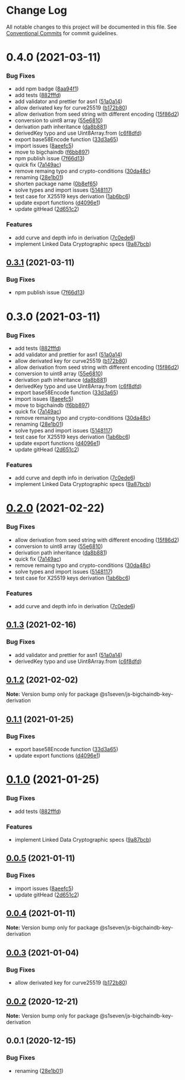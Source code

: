 # Change Log

All notable changes to this project will be documented in this file.
See [Conventional Commits](https://conventionalcommits.org) for commit guidelines.

# 0.4.0 (2021-03-11)


### Bug Fixes

* add npm badge ([8aa94f1](https://github.com/bigchaindb/js-bigchaindb-wallet/commit/8aa94f1366f5cd6779cb7f9adad12e4ac3284dd6))
* add tests ([882fffd](https://github.com/bigchaindb/js-bigchaindb-wallet/commit/882fffd88d2210608d7eb5f7f79a2a53539c0dd6))
* add validator and prettier for asn1 ([51a0a14](https://github.com/bigchaindb/js-bigchaindb-wallet/commit/51a0a14ead1e88f38474b08a6adc5f841b400d74))
* allow derivated key for curve25519 ([b172b80](https://github.com/bigchaindb/js-bigchaindb-wallet/commit/b172b805bc1425517c4de708ac4283a1b5235815))
* allow derivation from seed string with different encoding ([15f86d2](https://github.com/bigchaindb/js-bigchaindb-wallet/commit/15f86d28c3e243dc4bddf202e6f8782ce93a3edf))
* conversion to uint8 array ([55e6810](https://github.com/bigchaindb/js-bigchaindb-wallet/commit/55e6810bc3a4d3c3ac085ba640f72cfe9027da5c))
* derivation path inheritance ([da8b881](https://github.com/bigchaindb/js-bigchaindb-wallet/commit/da8b881a398d95f252e95e13006fd1cee6b6a448))
* derivedKey typo and use Uint8Array.from ([c6f8dfd](https://github.com/bigchaindb/js-bigchaindb-wallet/commit/c6f8dfde1a787507f759c831ba54582b2ab15d9e))
* export base58Encode function ([33d3a65](https://github.com/bigchaindb/js-bigchaindb-wallet/commit/33d3a65a4922f3ce73f2b98f34d8fd42f92606a7))
* import issues ([8aeefc5](https://github.com/bigchaindb/js-bigchaindb-wallet/commit/8aeefc5da334fb2181f2fd51c10cb2b7a85c29a9))
* move to bigchaindb ([f6bb897](https://github.com/bigchaindb/js-bigchaindb-wallet/commit/f6bb897cb7239217cfaba866a46ade130bf20332))
* npm publish issue ([7f66d13](https://github.com/bigchaindb/js-bigchaindb-wallet/commit/7f66d13b03bf5ff188e75d045872964b98e71901))
* quick fix ([7a149ac](https://github.com/bigchaindb/js-bigchaindb-wallet/commit/7a149aca21940df81087441b389ebcea7f9e20b8))
* remove remaing typo and crypto-conditions ([30da48c](https://github.com/bigchaindb/js-bigchaindb-wallet/commit/30da48ca0f15d6cf8420ce2fa9f0658647b3eed1))
* renaming ([28e1b01](https://github.com/bigchaindb/js-bigchaindb-wallet/commit/28e1b01ac9ab03942a706bfb7f4a35489411275d))
* shorten package name ([0b8ef65](https://github.com/bigchaindb/js-bigchaindb-wallet/commit/0b8ef65c13f8128b2272477e2cf6d5716f70d375))
* solve types and import issues ([5148117](https://github.com/bigchaindb/js-bigchaindb-wallet/commit/514811772ce761851d9bac4e1a59af264b00f3c9))
* test case for X25519 keys derivation ([1ab6bc6](https://github.com/bigchaindb/js-bigchaindb-wallet/commit/1ab6bc6916a3bc11dbdcd7dd1430099475e21936))
* update export functions ([d4096e1](https://github.com/bigchaindb/js-bigchaindb-wallet/commit/d4096e10ae098886b39840409b557a2bef53af64))
* update gitHead ([2d651c2](https://github.com/bigchaindb/js-bigchaindb-wallet/commit/2d651c2231c705a1a5d8209afc9795950e6a4973))


### Features

* add curve and depth info in derivation ([7c0ede6](https://github.com/bigchaindb/js-bigchaindb-wallet/commit/7c0ede62b6ff446c28e04422ccbb17a410bb981e))
* implement Linked Data Cryptographic specs ([9a87bcb](https://github.com/bigchaindb/js-bigchaindb-wallet/commit/9a87bcbb0693dfcbaf8d3268b275323be1e5d104))





## [0.3.1](https://github.com/bigchaindb/js-bigchaindb-wallet/compare/@bigchaindb/js-bigchaindb-key-derivation@0.3.0...@bigchaindb/js-bigchaindb-key-derivation@0.3.1) (2021-03-11)


### Bug Fixes

* npm publish issue ([7f66d13](https://github.com/bigchaindb/js-bigchaindb-wallet/commit/7f66d13b03bf5ff188e75d045872964b98e71901))





# 0.3.0 (2021-03-11)


### Bug Fixes

* add tests ([882fffd](https://github.com/bigchaindb/js-bigchaindb-wallet/commit/882fffd88d2210608d7eb5f7f79a2a53539c0dd6))
* add validator and prettier for asn1 ([51a0a14](https://github.com/bigchaindb/js-bigchaindb-wallet/commit/51a0a14ead1e88f38474b08a6adc5f841b400d74))
* allow derivated key for curve25519 ([b172b80](https://github.com/bigchaindb/js-bigchaindb-wallet/commit/b172b805bc1425517c4de708ac4283a1b5235815))
* allow derivation from seed string with different encoding ([15f86d2](https://github.com/bigchaindb/js-bigchaindb-wallet/commit/15f86d28c3e243dc4bddf202e6f8782ce93a3edf))
* conversion to uint8 array ([55e6810](https://github.com/bigchaindb/js-bigchaindb-wallet/commit/55e6810bc3a4d3c3ac085ba640f72cfe9027da5c))
* derivation path inheritance ([da8b881](https://github.com/bigchaindb/js-bigchaindb-wallet/commit/da8b881a398d95f252e95e13006fd1cee6b6a448))
* derivedKey typo and use Uint8Array.from ([c6f8dfd](https://github.com/bigchaindb/js-bigchaindb-wallet/commit/c6f8dfde1a787507f759c831ba54582b2ab15d9e))
* export base58Encode function ([33d3a65](https://github.com/bigchaindb/js-bigchaindb-wallet/commit/33d3a65a4922f3ce73f2b98f34d8fd42f92606a7))
* import issues ([8aeefc5](https://github.com/bigchaindb/js-bigchaindb-wallet/commit/8aeefc5da334fb2181f2fd51c10cb2b7a85c29a9))
* move to bigchaindb ([f6bb897](https://github.com/bigchaindb/js-bigchaindb-wallet/commit/f6bb897cb7239217cfaba866a46ade130bf20332))
* quick fix ([7a149ac](https://github.com/bigchaindb/js-bigchaindb-wallet/commit/7a149aca21940df81087441b389ebcea7f9e20b8))
* remove remaing typo and crypto-conditions ([30da48c](https://github.com/bigchaindb/js-bigchaindb-wallet/commit/30da48ca0f15d6cf8420ce2fa9f0658647b3eed1))
* renaming ([28e1b01](https://github.com/bigchaindb/js-bigchaindb-wallet/commit/28e1b01ac9ab03942a706bfb7f4a35489411275d))
* solve types and import issues ([5148117](https://github.com/bigchaindb/js-bigchaindb-wallet/commit/514811772ce761851d9bac4e1a59af264b00f3c9))
* test case for X25519 keys derivation ([1ab6bc6](https://github.com/bigchaindb/js-bigchaindb-wallet/commit/1ab6bc6916a3bc11dbdcd7dd1430099475e21936))
* update export functions ([d4096e1](https://github.com/bigchaindb/js-bigchaindb-wallet/commit/d4096e10ae098886b39840409b557a2bef53af64))
* update gitHead ([2d651c2](https://github.com/bigchaindb/js-bigchaindb-wallet/commit/2d651c2231c705a1a5d8209afc9795950e6a4973))


### Features

* add curve and depth info in derivation ([7c0ede6](https://github.com/bigchaindb/js-bigchaindb-wallet/commit/7c0ede62b6ff446c28e04422ccbb17a410bb981e))
* implement Linked Data Cryptographic specs ([9a87bcb](https://github.com/bigchaindb/js-bigchaindb-wallet/commit/9a87bcbb0693dfcbaf8d3268b275323be1e5d104))





# [0.2.0](https://github.com/s1seven/js-bigchaindb-wallet/compare/@s1seven/js-bigchaindb-key-derivation@0.1.3...@s1seven/js-bigchaindb-key-derivation@0.2.0) (2021-02-22)


### Bug Fixes

* allow derivation from seed string with different encoding ([15f86d2](https://github.com/s1seven/js-bigchaindb-wallet/commit/15f86d28c3e243dc4bddf202e6f8782ce93a3edf))
* conversion to uint8 array ([55e6810](https://github.com/s1seven/js-bigchaindb-wallet/commit/55e6810bc3a4d3c3ac085ba640f72cfe9027da5c))
* derivation path inheritance ([da8b881](https://github.com/s1seven/js-bigchaindb-wallet/commit/da8b881a398d95f252e95e13006fd1cee6b6a448))
* quick fix ([7a149ac](https://github.com/s1seven/js-bigchaindb-wallet/commit/7a149aca21940df81087441b389ebcea7f9e20b8))
* remove remaing typo and crypto-conditions ([30da48c](https://github.com/s1seven/js-bigchaindb-wallet/commit/30da48ca0f15d6cf8420ce2fa9f0658647b3eed1))
* solve types and import issues ([5148117](https://github.com/s1seven/js-bigchaindb-wallet/commit/514811772ce761851d9bac4e1a59af264b00f3c9))
* test case for X25519 keys derivation ([1ab6bc6](https://github.com/s1seven/js-bigchaindb-wallet/commit/1ab6bc6916a3bc11dbdcd7dd1430099475e21936))


### Features

* add curve and depth info in derivation ([7c0ede6](https://github.com/s1seven/js-bigchaindb-wallet/commit/7c0ede62b6ff446c28e04422ccbb17a410bb981e))





## [0.1.3](https://github.com/s1seven/js-bigchaindb-wallet/compare/@s1seven/js-bigchaindb-key-derivation@0.1.2...@s1seven/js-bigchaindb-key-derivation@0.1.3) (2021-02-16)


### Bug Fixes

* add validator and prettier for asn1 ([51a0a14](https://github.com/s1seven/js-bigchaindb-wallet/commit/51a0a14ead1e88f38474b08a6adc5f841b400d74))
* derivedKey typo and use Uint8Array.from ([c6f8dfd](https://github.com/s1seven/js-bigchaindb-wallet/commit/c6f8dfde1a787507f759c831ba54582b2ab15d9e))





## [0.1.2](https://github.com/s1seven/js-bigchaindb-wallet/compare/@s1seven/js-bigchaindb-key-derivation@0.1.1...@s1seven/js-bigchaindb-key-derivation@0.1.2) (2021-02-02)

**Note:** Version bump only for package @s1seven/js-bigchaindb-key-derivation





## [0.1.1](https://github.com/s1seven/js-bigchaindb-wallet/compare/@s1seven/js-bigchaindb-key-derivation@0.1.0...@s1seven/js-bigchaindb-key-derivation@0.1.1) (2021-01-25)


### Bug Fixes

* export base58Encode function ([33d3a65](https://github.com/s1seven/js-bigchaindb-wallet/commit/33d3a65a4922f3ce73f2b98f34d8fd42f92606a7))
* update export functions ([d4096e1](https://github.com/s1seven/js-bigchaindb-wallet/commit/d4096e10ae098886b39840409b557a2bef53af64))





# [0.1.0](https://github.com/s1seven/js-bigchaindb-wallet/compare/@s1seven/js-bigchaindb-key-derivation@0.0.5...@s1seven/js-bigchaindb-key-derivation@0.1.0) (2021-01-25)


### Bug Fixes

* add tests ([882fffd](https://github.com/s1seven/js-bigchaindb-wallet/commit/882fffd88d2210608d7eb5f7f79a2a53539c0dd6))


### Features

* implement Linked Data Cryptographic specs ([9a87bcb](https://github.com/s1seven/js-bigchaindb-wallet/commit/9a87bcbb0693dfcbaf8d3268b275323be1e5d104))





## [0.0.5](https://github.com/s1seven/js-bigchaindb-wallet/compare/@s1seven/js-bigchaindb-key-derivation@0.0.4...@s1seven/js-bigchaindb-key-derivation@0.0.5) (2021-01-11)


### Bug Fixes

* import issues ([8aeefc5](https://github.com/s1seven/js-bigchaindb-wallet/commit/8aeefc5da334fb2181f2fd51c10cb2b7a85c29a9))
* update gitHead ([2d651c2](https://github.com/s1seven/js-bigchaindb-wallet/commit/2d651c2231c705a1a5d8209afc9795950e6a4973))





## [0.0.4](https://github.com/s1seven/js-bigchaindb-wallet/compare/@s1seven/js-bigchaindb-key-derivation@0.0.3...@s1seven/js-bigchaindb-key-derivation@0.0.4) (2021-01-11)

**Note:** Version bump only for package @s1seven/js-bigchaindb-key-derivation





## [0.0.3](https://github.com/s1seven/js-bigchaindb-wallet/compare/@s1seven/js-bigchaindb-key-derivation@0.0.2...@s1seven/js-bigchaindb-key-derivation@0.0.3) (2021-01-04)


### Bug Fixes

* allow derivated key for curve25519 ([b172b80](https://github.com/s1seven/js-bigchaindb-wallet/commit/b172b805bc1425517c4de708ac4283a1b5235815))





## [0.0.2](https://github.com/s1seven/js-bigchaindb-wallet/compare/@s1seven/js-bigchaindb-key-derivation@0.0.1...@s1seven/js-bigchaindb-key-derivation@0.0.2) (2020-12-21)

**Note:** Version bump only for package @s1seven/js-bigchaindb-key-derivation





## 0.0.1 (2020-12-15)


### Bug Fixes

* renaming ([28e1b01](https://github.com/s1seven/js-bigchaindb-wallet/commit/28e1b01ac9ab03942a706bfb7f4a35489411275d))
